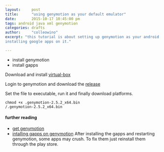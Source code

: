 ```yaml
---
layout:     post
title:      "using genymotion as your default emulator"
date:       2015-10-17 10:45:00 pm
tags: android java xml genymotion
categories: drafts
author:     "colleowino"
excerpt: "this tutorial is about setting up genymotion as your android emulator and
installing google apps on it."

---
```

- install genymotion
- install gapps

Download and install [virtual-box](https://www.virtualbox.org/wiki/Linux_Downloads)

Login to genymotion and download the [release](https://www.genymotion.com/#!/download)

Set the file to executable, run it and finally download platforms.

	chmod +x .genymotion-2.5.2_x64.bin
	/.genymotion-2.5.2_x64.bin

#### further reading 
- [get genymotion](https://www.genymotion.com)
- [intalling gapps on genymotion](http://stackoverflow.com/questions/17831990/how-do-you-install-google-frameworks-play-accounts-etc-on-a-genymotion-virt)
After installing the gapps and restarting genymotion, some apps may crush.
To fix them just reinstall them through the play store.
